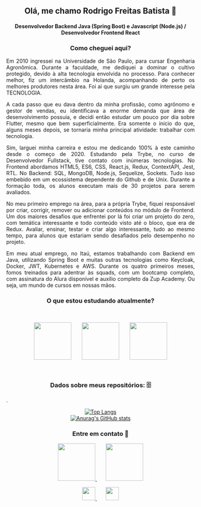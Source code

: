 <h2 align=center> Olá, me chamo Rodrigo Freitas Batista 🤘</h2>

<h4 align=center> Desenvolvedor Backend Java (Spring Boot) e Javascript (Node.js) / Desenvolvedor Frontend React </h4>

<h3 align=center>Como cheguei aqui?</h3>

 <p align=justify> Em 2010 ingressei na Universidade de São Paulo, para cursar Engenharia Agronômica. Durante a faculdade, me dediquei a dominar o cultivo protegido, devido à alta tecnologia envolvida no processo. Para conhecer melhor, fiz um intercâmbio na Holanda, acompanhando de perto os melhores produtores nesta área. Foi ai que surgiu um grande interesse pela TECNOLOGIA.
 </p>
 <p align=justify> A cada passo que eu dava dentro da minha profissão, como agrônomo e gestor de vendas, eu identificava a enorme demanda que área de desenvolvimento possuia, e decidi então estudar um pouco por dia sobre Flutter, mesmo que bem superficialmente. Era somente o início do que, alguns meses depois, se tornaria minha principal atividade: trabalhar com tecnologia.
  </p>
  <p align=justify> Sim, larguei minha carreira e estou me dedicando 100% à este caminho desde o começo de 2020. Estudando pela Trybe, no curso de Desenvolvedor Fullstack, tive contato com inúmeras tecnologias. No Frontend abordamos HTML5, ES6, CSS, React.js, Redux, ContextAPI, Jest, RTL. No Backend: SQL, MongoDB, Node.js, Sequelize, Sockets. Tudo isso embebido em um ecossistema dependente do Github e de Unix. Durante a formação toda, os alunos executam mais de 30 projetos para serem avaliados.
  </p>
  <p align=justify> No meu primeiro emprego na área, para a própria Trybe, fiquei responsável por criar, corrigir, remover ou adicionar conteúdos no módulo de Frontend. Um dos maiores desafios que enfrentei por lá foi criar um projeto do zero, com temática interessante e todo conteúdo visto até o bloco, que era de Redux. Avaliar, ensinar, testar e criar algo interessante, tudo ao mesmo tempo, para alunos que estariam sendo desafiados pelo desempenho no projeto.
  </p>
  
  <p align=justify> Em meu atual emprego, no Itaú, estamos trabalhando com Backend em Java, utilizando Spring Boot e muitas outras tecnologias como Keycloak, Docker, JWT, Kubernetes e AWS. Durante os quatro primeiros meses, fomos treinados para adentrar às squads, com um bootcamp completo, com assinatura do Alura disponível e auxílio completo da Zup Academy. Ou seja, um mundo de cursos em nossas mãos.
  </p>
  
<h3 align=center>O que estou estudando atualmente?</h3>
<br>
<p align=center>
  <img width=100 src="https://upload.wikimedia.org/wikipedia/commons/thumb/9/93/Amazon_Web_Services_Logo.svg/1024px-Amazon_Web_Services_Logo.svg.png" />
 &nbsp;&nbsp;&nbsp;&nbsp;&nbsp;
  <img width=100 src="https://miro.medium.com/max/8642/1*iIXOmGDzrtTJmdwbn7cGMw.png" />
 &nbsp;&nbsp;&nbsp;&nbsp;&nbsp;
  <img width=100 src="https://cdn.iconscout.com/icon/free/png-256/docker-226091.png" />
</p>
<br>
<h3 align=center>Dados sobre meus repositórios: 🗄️</h3>

.<p align=center>
  [![Top Langs](https://github-readme-stats.vercel.app/api/top-langs/?username=rfreitasbatista&layout=compact&theme=dracula)](https://github.com/anuraghazra/github-readme-stats)
  <br>
  [![Anurag's GitHub stats](https://github-readme-stats.vercel.app/api?username=rfreitasbatista&hide=stars&theme=dracula)](https://github.com/anuraghazra/github-readme-stats)
</p>

<h3 align=center>Entre em contato 🙂</h3>

<p align="center">
    <a href="https://www.linkedin.com/in/rfreitasbatista/" alt="Linkedin">
       <img width=100 src="https://download.logo.wine/logo/LinkedIn/LinkedIn-Logo.wine.png">
    </a>
  &nbsp;&nbsp;&nbsp;&nbsp;&nbsp;
     <a href="https://gitcorp.prod.cloud.ihf/rfbpawr" alt="Gitlab">
       <img width=100 src="https://download.logo.wine/logo/GitLab/GitLab-Logo.wine.png">
    </a>
 </p>
 <p align="center">
    <a href="https://www.instagram.com/rfreitasbatista/" alt="Instagram">
       <img width=35 src="https://upload.wikimedia.org/wikipedia/commons/thumb/e/e7/Instagram_logo_2016.svg/1200px-Instagram_logo_2016.svg.png">
    </a>
 &nbsp;&nbsp;&nbsp;&nbsp;&nbsp;
    <a href="mailto:rfreitasbatista@gmail.com" alt="Mail me">
       <img width=35 src="https://lh3.googleusercontent.com/proxy/rRIjD1vpdtM6jMaYIiZHla5Fw7rfcNifV7K0LEBPOhciBAIzvIfqSoeawfa_qLImFp7RULeej59bkM5teSEp9cji-UWpNDeGMF4LCcrczoiiAGfGiOw">
    </a>
   
  </p>

